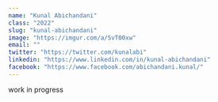 ```yaml
---
name: "Kunal Abichandani"
class: "2022"
slug: "kunal-abichandani"
image: "https://imgur.com/a/SvT00xw"
email: ""
twitter: "https://twitter.com/kunalabi"
linkedin: "https://www.linkedin.com/in/kunal-abichandani"
facebook: "https://www.facebook.com/abichandani.kunal/"
---
```

work in progress